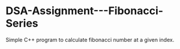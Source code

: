 # DSA-Assignment---Fibonacci-Series
Simple C++ program to calculate fibonacci number at a given index.
